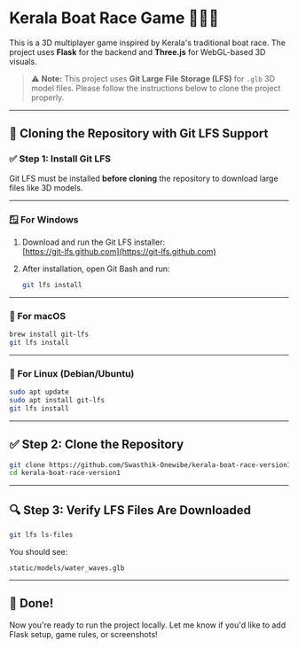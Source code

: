 # Kerala Boat Race Game 🚣‍♂️🏁

This is a 3D multiplayer game inspired by Kerala's traditional boat race. The project uses **Flask** for the backend and **Three.js** for WebGL-based 3D visuals.

> ⚠️ **Note:** This project uses **Git Large File Storage (LFS)** for `.glb` 3D model files. Please follow the instructions below to clone the project properly.

---

## 🚀 Cloning the Repository with Git LFS Support

### ✅ Step 1: Install Git LFS

Git LFS must be installed **before cloning** the repository to download large files like 3D models.

---

### 🪟 For Windows

1. Download and run the Git LFS installer:  
   [https://git-lfs.github.com](https://git-lfs.github.com)

2. After installation, open Git Bash and run:

   ```bash
   git lfs install
   ```

---

### 🍎 For macOS

```bash
brew install git-lfs
git lfs install
```

---

### 🐧 For Linux (Debian/Ubuntu)

```bash
sudo apt update
sudo apt install git-lfs
git lfs install
```

---

## ✅ Step 2: Clone the Repository

```bash
git clone https://github.com/Swasthik-Onewibe/kerala-boat-race-version1.git
cd kerala-boat-race-version1
```

---

## 🔍 Step 3: Verify LFS Files Are Downloaded

```bash
git lfs ls-files
```

You should see:

```
static/models/water_waves.glb
```

---

## 🙌 Done!

Now you're ready to run the project locally. Let me know if you'd like to add Flask setup, game rules, or screenshots!